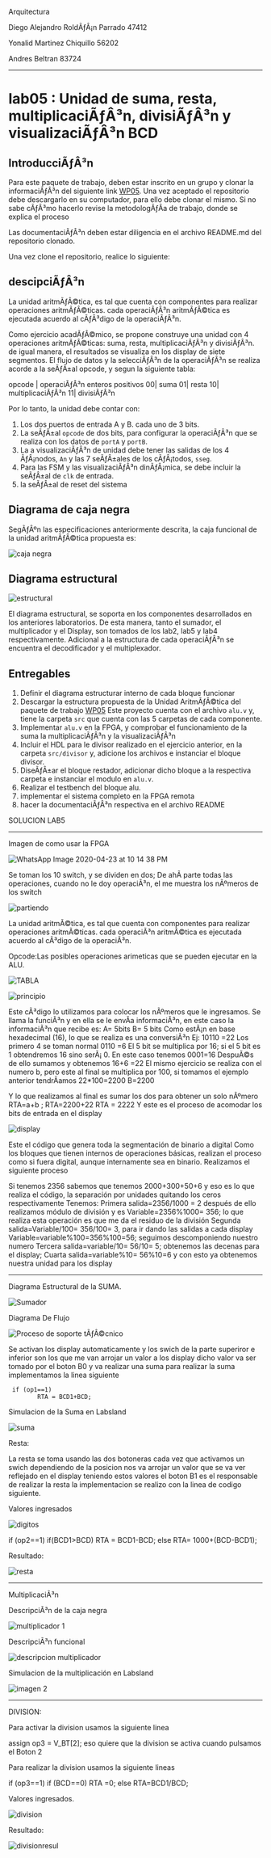 Arquitectura
 
Diego Alejandro RoldÃƒÂ¡n Parrado 47412

Yonalid Martinez Chiquillo 56202

Andres Beltran 83724
______________________________________________________________________________



# lab05 : Unidad de suma, resta, multiplicaciÃƒÂ³n, divisiÃƒÂ³n y visualizaciÃƒÂ³n BCD
## IntroducciÃƒÂ³n


Para este paquete de trabajo, deben estar inscrito en un grupo y clonar la informaciÃƒÂ³n del siguiente link [WP05](https://classroom.github.com/g/dHrBou9a). Una vez aceptado el repositorio debe descargarlo en su computador, para ello debe clonar el mismo. Si no sabe cÃƒÂ³mo hacerlo revise la metodologÃƒÂ­a de trabajo, donde se explica el proceso

Las documentaciÃƒÂ³n deben estar diligencia en el archivo README.md del repositorio clonado.

Una vez clone el repositorio, realice lo siguiente:


## descipciÃƒÂ³n 
La unidad aritmÃƒÂ©tica, es tal que cuenta con componentes para realizar operaciones aritmÃƒÂ©ticas. cada operaciÃƒÂ³n aritmÃƒÂ©tica es ejecutada acuerdo al cÃƒÂ³digo de la operaciÃƒÂ³n. 

Como ejercicio acadÃƒÂ©mico, se propone construye una unidad con 4 operaciones aritmÃƒÂ©ticas: suma, resta, multiplicaciÃƒÂ³n y divisiÃƒÂ³n.  de igual manera, el resultados se visualiza en los display de siete segmentos. El flujo de datos y la selecciÃƒÂ³n de la operaciÃƒÂ³n se realiza acorde a la seÃƒÂ±al opcode, y segun la siguiente tabla:


opcode | operaciÃƒÂ³n  enteros positivos
00| suma
01| resta 
10|  multiplicaciÃƒÂ³n
11| divisiÃƒÂ³n 

Por lo tanto, la unidad debe contar con:

1. Los dos puertos de entrada A y B. cada uno de  3 bits.
2. La seÃƒÂ±al `opcode` de dos bits, para configurar la operaciÃƒÂ³n que se realiza con los datos de `portA` y `portB`.
3. La a visualizaciÃƒÂ³n de unidad debe tener las salidas de los 4 ÃƒÂ¡nodos, `An`  y las 7 seÃƒÂ±ales de los cÃƒÂ¡todos, `sseg`.
4. Para las FSM  y las visualizaciÃƒÂ³n dinÃƒÂ¡mica, se debe incluir la seÃƒÂ±al de `clk` de entrada.
5. la seÃƒÂ±al de reset del sistema

## Diagrama de caja negra

SegÃƒÂºn las especificaciones anteriormente descrita, la caja funcional de la unidad aritmÃƒÂ©tica propuesta es:

![caja negra](https://github.com/Fabeltranm/SPARTAN6-ATMEGA-MAX5864/blob/master/lab/lab06_Unidad_aritmetica/doc/cajanegra.png)


## Diagrama estructural

![estructural](https://github.com/Fabeltranm/SPARTAN6-ATMEGA-MAX5864/blob/master/lab/lab06_Unidad_aritmetica/doc/diagraEstructural.png)

El diagrama estructural, se soporta en los componentes desarrollados en los anteriores laboratorios. De esta manera,  tanto el sumador, el multiplicador  y el Display, son tomados de los lab2, lab5 y lab4  respectivamente. Adicional a la estructura de cada operaciÃƒÂ³n se encuentra el decodificador  y el multiplexador.

## Entregables

1. Definir el diagrama estructurar interno de cada bloque funcionar 
2. Descargar la estructura propuesta de la  Unidad AritmÃƒÂ©tica del paquete de trabajo [WP05](https://classroom.github.com/g/dHrBou9a) Este proyecto cuenta con el archivo `alu.v` y, tiene la carpeta `src` que cuenta con las 5 carpetas de cada componente.
3. Implementar `alu.v` en la FPGA, y  comprobar el funcionamiento  de la suma la multiplicaciÃƒÂ³n y la visualizaciÃƒÂ³n
4. Incluir el  HDL para le divisor  realizado en el ejercicio anterior, en la carpeta `src/divisor`  y, adicione los archivos e instanciar el bloque divisor.
5. DiseÃƒÂ±ar el bloque restador, adicionar dicho bloque a la respectiva carpeta e instanciar el modulo en `alu.v`.
6. Realizar el testbench del bloque alu.
7. implementar el sistema completo en la FPGA remota
8. hacer la documentaciÃƒÂ³n respectiva en el archivo README
  
SOLUCION LAB5 
________________________________________________________________________________________________________________________________

Imagen de como usar la FPGA

![WhatsApp Image 2020-04-23 at 10 14 38 PM](https://user-images.githubusercontent.com/62714712/80264470-df03c900-8659-11ea-8aa1-e4b25b8c0d1c.jpeg)

Se toman los 10 switch, y se dividen en dos;
De ahÃ­ parte todas las operaciones, cuando no le doy operaciÃ³n, el me muestra los nÃºmeros de los switch 


![partiendo](https://user-images.githubusercontent.com/62714712/80264739-b0d2b900-865a-11ea-8f49-cd794126ad26.png)

La unidad aritmÃ©tica, es tal que cuenta con componentes para realizar operaciones aritmÃ©ticas. cada operaciÃ³n aritmÃ©tica es ejecutada acuerdo al cÃ³digo de la operaciÃ³n.

Opcode:Las posibles operaciones arimeticas que se pueden ejecutar en la ALU.


![TABLA](https://user-images.githubusercontent.com/62714712/80263655-ebd2ed80-8656-11ea-9d18-427c406b2630.png)

![principio](https://user-images.githubusercontent.com/62714712/80266493-da431300-8661-11ea-9c98-7519a86c875a.png)

Este cÃ³digo lo utilizamos para colocar los nÃºmeros que le ingresamos.
Se llama la funciÃ³n y en ella se le envÃ­a informaciÃ³n, en este caso la informaciÃ³n que recibe es:
A= 5bits
B= 5 bits
Como estÃ¡n en base hexadecimal (16), lo que se realiza es una conversiÃ³n 
Ej: 10110 =22
Los primero 4 se toman normal 0110 =6
El 5 bit se multiplica por 16; si el 5 bit es 1 obtendremos 16 sino serÃ¡ 0. En este caso tenemos 0001=16
DespuÃ©s de ello sumamos y obtenemos
16+6 =22
El mismo ejercicio se realiza con el numero b, pero este al final se multiplica por 100, si tomamos el ejemplo anterior tendrÃ­amos 22*100=2200
B=2200

Y lo que realizamos al final es sumar los dos para obtener un solo nÃºmero
RTA=a+b ; 
RTA=2200+22 
RTA = 2222
Y este es el proceso de acomodar los bits de entrada en el display

![display](https://user-images.githubusercontent.com/62714712/80266890-f942a480-8663-11ea-8bef-2df349c65351.png)

Este el código que genera toda la segmentación de binario a digital
Como los bloques que tienen internos de operaciones básicas, realizan el proceso como si fuera digital, aunque internamente sea en binario. Realizamos el siguiente proceso

Si tenemos 2356 sabemos que tenemos 2000+300+50+6 y eso es lo que realiza el código, la separación por unidades quitando los ceros respectivamente
Tenemos:
Primera salida=2356/1000 = 2 después de ello realizamos módulo de división  y es
Variable=2356%1000= 356; lo que realiza esta operación es que me da el residuo de la división
Segunda salida=Variable/100= 356/100= 3, para ir dando las salidas a cada display
Variable=variable%100=356%100=56; seguimos descomponiendo nuestro numero
Tercera salida=variable/10= 56/10= 5; obtenemos las decenas para el display;
Cuarta salida=variable%10= 56%10=6 y con esto ya obtenemos nuestra unidad para los display


________________________________________________________________________________________________________________________________

Diagrama Estructural de la SUMA.


![Sumador](https://user-images.githubusercontent.com/62714712/80239337-ac3fdd80-8625-11ea-9c20-ee2d953edb7e.png)



Diagrama De Flujo

![Proceso de soporte tÃƒÂ©cnico](https://user-images.githubusercontent.com/62714712/80242997-f330d180-862b-11ea-860f-2cba9749ed28.png)

Se activan los display automaticamente  y los swich de la parte superiror e inferior son los que me van arrojar un valor a los display dicho valor va ser tomado por el boton B0 y va realizar una suma para realizar la suma implementamos la linea siguiente 


     if (op1==1)
			RTA = BCD1+BCD;
   
Simulacion de la Suma en Labsland

![suma](https://user-images.githubusercontent.com/62714712/80264594-41f56000-865a-11ea-91bc-5d2c65b4f091.png)


Resta:

La resta se toma usando las dos botoneras cada vez que activamos un swich dependiendo de la posicion nos va arrojar un valor que se va ver reflejado en el display teniendo estos valores el boton B1 es el responsable de realizar la resta la implementacion se realizo con la linea de codigo siguiente.

Valores ingresados 

![digitos](https://user-images.githubusercontent.com/62714712/80266649-a5838b80-8662-11ea-94d2-dc20df0e55fe.png)

if (op2==1)
	        if(BCD1>BCD)
			RTA = BCD1-BCD;
			else
			RTA= 1000+(BCD-BCD1);
			
   Resultado: 
   
   
   ![resta](https://user-images.githubusercontent.com/62714712/80266267-93085280-8660-11ea-87cd-b0357635db41.png)


   
_______________________________________________________________________________________________________________________________

MultiplicaciÃ³n 

DescripciÃ³n de la caja negra 


![multiplicador 1](https://user-images.githubusercontent.com/62735033/80259075-5c274200-864a-11ea-86d6-7213e712b1ae.png)

DescripciÃ³n funcional

![descripcion multiplicador](https://user-images.githubusercontent.com/62735033/80259868-2edb9380-864c-11ea-8324-6246cf336cdd.png)

Simulacion de la multiplicación en Labsland

![imagen 2](https://user-images.githubusercontent.com/62735033/80266526-f9da3b80-8661-11ea-93be-6161af097d6d.png)


________________________________________________________________________________________________________________________________

DIVISION:

Para activar la division usamos la siguiente linea

assign op3 = V_BT[2]; eso quiere que la division se activa cuando pulsamos el Boton 2

Para realizar la division usamos la siguiente lineas

if (op3==1)
	        if (BCD==0)
			RTA =0;
			else 
			RTA=BCD1/BCD;
			


Valores ingresados.


![division](https://user-images.githubusercontent.com/62714712/80266711-ea0f2700-8662-11ea-9e60-522c27074aeb.png)


Resultado:

![divisionresul](https://user-images.githubusercontent.com/62714712/80266712-ebd8ea80-8662-11ea-9cec-4ddc695a6af2.png)




